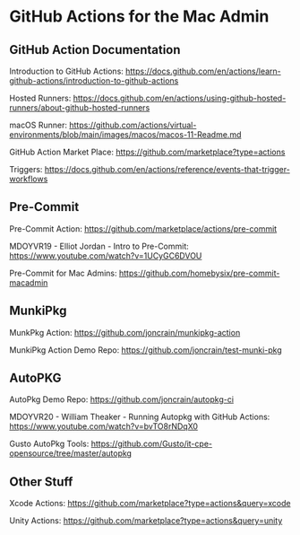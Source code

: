 # GitHub Actions for the Mac Admin

## GitHub Action Documentation

Introduction to GitHub Actions: https://docs.github.com/en/actions/learn-github-actions/introduction-to-github-actions

Hosted Runners: https://docs.github.com/en/actions/using-github-hosted-runners/about-github-hosted-runners

macOS Runner: https://github.com/actions/virtual-environments/blob/main/images/macos/macos-11-Readme.md

GitHub Action Market Place: https://github.com/marketplace?type=actions

Triggers: https://docs.github.com/en/actions/reference/events-that-trigger-workflows

## Pre-Commit

Pre-Commit Action: https://github.com/marketplace/actions/pre-commit

MDOYVR19 - Elliot Jordan - Intro to Pre-Commit: https://www.youtube.com/watch?v=1UCyGC6DVOU

Pre-Commit for Mac Admins: https://github.com/homebysix/pre-commit-macadmin

## MunkiPkg

MunkPkg Action: https://github.com/joncrain/munkipkg-action

MunkiPkg Action Demo Repo: https://github.com/joncrain/test-munki-pkg

## AutoPKG

AutoPkg Demo Repo: https://github.com/joncrain/autopkg-ci

MDOYVR20 - William Theaker - Running Autopkg with GitHub Actions: https://www.youtube.com/watch?v=bvTO8rNDqX0

Gusto AutoPkg Tools: https://github.com/Gusto/it-cpe-opensource/tree/master/autopkg

## Other Stuff

Xcode Actions: https://github.com/marketplace?type=actions&query=xcode

Unity Actions: https://github.com/marketplace?type=actions&query=unity
